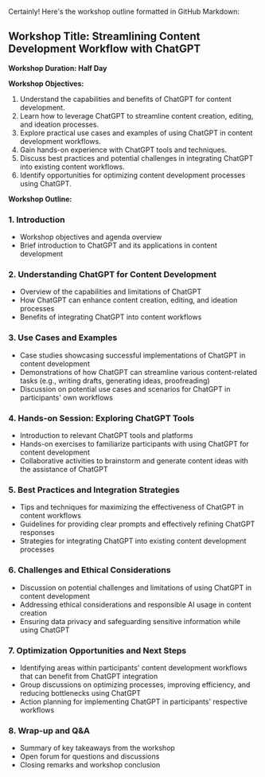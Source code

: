 Certainly! Here's the workshop outline formatted in GitHub Markdown:

## Workshop Title: Streamlining Content Development Workflow with ChatGPT

**Workshop Duration: Half Day**

**Workshop Objectives:**
1. Understand the capabilities and benefits of ChatGPT for content development.
2. Learn how to leverage ChatGPT to streamline content creation, editing, and ideation processes.
3. Explore practical use cases and examples of using ChatGPT in content development workflows.
4. Gain hands-on experience with ChatGPT tools and techniques.
5. Discuss best practices and potential challenges in integrating ChatGPT into existing content workflows.
6. Identify opportunities for optimizing content development processes using ChatGPT.

**Workshop Outline:**

### 1. Introduction
- Workshop objectives and agenda overview
- Brief introduction to ChatGPT and its applications in content development

### 2. Understanding ChatGPT for Content Development
- Overview of the capabilities and limitations of ChatGPT
- How ChatGPT can enhance content creation, editing, and ideation processes
- Benefits of integrating ChatGPT into content workflows

### 3. Use Cases and Examples
- Case studies showcasing successful implementations of ChatGPT in content development
- Demonstrations of how ChatGPT can streamline various content-related tasks (e.g., writing drafts, generating ideas, proofreading)
- Discussion on potential use cases and scenarios for ChatGPT in participants' own workflows

### 4. Hands-on Session: Exploring ChatGPT Tools
- Introduction to relevant ChatGPT tools and platforms
- Hands-on exercises to familiarize participants with using ChatGPT for content development
- Collaborative activities to brainstorm and generate content ideas with the assistance of ChatGPT

### 5. Best Practices and Integration Strategies
- Tips and techniques for maximizing the effectiveness of ChatGPT in content workflows
- Guidelines for providing clear prompts and effectively refining ChatGPT responses
- Strategies for integrating ChatGPT into existing content development processes

### 6. Challenges and Ethical Considerations
- Discussion on potential challenges and limitations of using ChatGPT in content development
- Addressing ethical considerations and responsible AI usage in content creation
- Ensuring data privacy and safeguarding sensitive information while using ChatGPT

### 7. Optimization Opportunities and Next Steps
- Identifying areas within participants' content development workflows that can benefit from ChatGPT integration
- Group discussions on optimizing processes, improving efficiency, and reducing bottlenecks using ChatGPT
- Action planning for implementing ChatGPT in participants' respective workflows

### 8. Wrap-up and Q&A
- Summary of key takeaways from the workshop
- Open forum for questions and discussions
- Closing remarks and workshop conclusion

